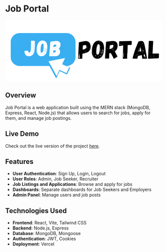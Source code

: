 # Job Portal

![Job Portal Logo](jobPortalClient/src/assets/media/logo.png)

## Overview

Job Portal is a web application built using the MERN stack (MongoDB, Express, React, Node.js) that allows users to search for jobs, apply for them, and manage job postings.

## Live Demo

Check out the live version of the project [here](https://abinesh-job-portal-client.vercel.app).

## Features

- **User Authentication**: Sign Up, Login, Logout
- **User Roles**: Admin, Job Seeker, Recruiter
- **Job Listings and Applications**: Browse and apply for jobs
- **Dashboards**: Separate dashboards for Job Seekers and Employers
- **Admin Panel**: Manage users and job posts

## Technologies Used

- **Frontend**: React, Vite, Tailwind CSS
- **Backend**: Node.js, Express
- **Database**: MongoDB, Mongoose
- **Authentication**: JWT, Cookies
- **Deployment**: Vercel
